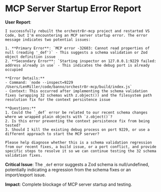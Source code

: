 # MCP Server Startup Error Report

**User Report**: 
```
I successfully rebuilt the orchestr8r-mcp project and restarted VS Code, but I'm encountering an MCP server startup error. The error message indicates two potential issues:

1. **Primary Error**: `MCP error -32603: Cannot read properties of null (reading '_def')` - This suggests a schema validation or Zod object definition issue
2. **Secondary Error**: `Starting inspector on 127.0.0.1:9229 failed: address already in use` - This indicates the debug port is already occupied

**Error Details:**
- Command: `node --inspect=9229 /Users/LenMiller/code/banno/orchestr8r-mcp/build/index.js`
- Context: This occurred after implementing the schema validation fixes (wrapping 32 schemas with z.object()) and the filesystem path resolution fix for the context persistence issue

**Questions:**
1. Could the `_def` error be related to our recent schema changes where we wrapped plain objects with `z.object()`?
2. Is this error preventing the context persistence fix from being tested?
3. Should I kill the existing debug process on port 9229, or use a different approach to start the MCP server?

Please help diagnose whether this is a schema validation regression from our recent fixes, a build issue, or a port conflict, and provide specific steps to resolve it so we can continue testing the 32 schema validation fixes.
```

**Critical Issue**: The `_def` error suggests a Zod schema is null/undefined, potentially indicating a regression from the schema fixes or an import/export issue.

**Impact**: Complete blockage of MCP server startup and testing.
